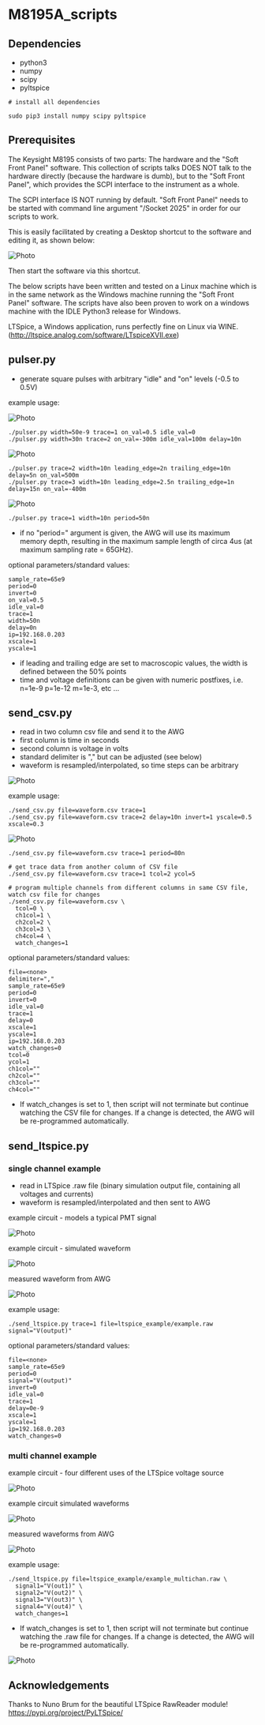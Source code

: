 # M8195A_scripts

## Dependencies
- python3
- numpy
- scipy
- pyltspice

```
# install all dependencies

sudo pip3 install numpy scipy pyltspice
```

## Prerequisites

The Keysight M8195 consists of two parts: The hardware and the "Soft Front Panel" software.
This collection of scripts talks DOES NOT talk to the hardware directly (because the hardware is dumb),
but to the "Soft Front Panel", which provides the SCPI interface to the instrument as a whole.

The SCPI interface IS NOT running by default. "Soft Front Panel" needs to be started with command line
argument "/Socket 2025" in order for our scripts to work.

This is easily facilitated by creating a Desktop shortcut to the software and editing it, as shown below:

![Photo](https://github.com/acidbourbon/M8195A_scripts/blob/master/pics/soft_front_panel_arguments.png)

Then start the software via this shortcut.


The below scripts have been written and tested on a Linux machine which is in the same
network as the Windows machine running the "Soft Front Panel" software.
The scripts have also been proven to work on a windows machine with the IDLE Python3 release for Windows.

LTSpice, a Windows application,
runs perfectly fine on Linux via WINE. 
(http://ltspice.analog.com/software/LTspiceXVII.exe)

## pulser.py

- generate square pulses with arbitrary "idle" and "on" levels (-0.5 to 0.5V)


example usage:

![Photo](https://github.com/acidbourbon/M8195A_scripts/blob/master/pics/pulser.png)

```
./pulser.py width=50e-9 trace=1 on_val=0.5 idle_val=0
./pulser.py width=30n trace=2 on_val=-300m idle_val=100m delay=10n

```


![Photo](https://github.com/acidbourbon/M8195A_scripts/blob/master/pics/pulser2.png)

```
./pulser.py trace=2 width=10n leading_edge=2n trailing_edge=10n delay=5n on_val=500m
./pulser.py trace=3 width=10n leading_edge=2.5n trailing_edge=1n delay=15n on_val=-400m
```

![Photo](https://github.com/acidbourbon/M8195A_scripts/blob/master/pics/pulser_period.png)

```
./pulser.py trace=1 width=10n period=50n
```
- if no "period=" argument is given, the AWG will use its maximum memory depth, resulting
in the maximum sample length of circa 4us (at maximum sampling rate = 65GHz).

optional parameters/standard values:
```
sample_rate=65e9
period=0
invert=0
on_val=0.5
idle_val=0
trace=1
width=50n
delay=0n
ip=192.168.0.203
xscale=1
yscale=1
```

- if leading and trailing edge are set to macroscopic values, the width is defined between the 50% points
- time and voltage definitions can be given with numeric postfixes, i.e. n=1e-9 p=1e-12 m=1e-3, etc ...

## send_csv.py

- read in two column csv file and send it to the AWG
- first column is time in seconds
- second column is voltage in volts
- standard delimiter is "," but can be adjusted (see below)
- waveform is resampled/interpolated, so time steps can be arbitrary

![Photo](https://github.com/acidbourbon/M8195A_scripts/blob/master/pics/send_csv.png)

example usage:
```
./send_csv.py file=waveform.csv trace=1 
./send_csv.py file=waveform.csv trace=2 delay=10n invert=1 yscale=0.5 xscale=0.3

```

![Photo](https://github.com/acidbourbon/M8195A_scripts/blob/master/pics/csv_period.png)
```
./send_csv.py file=waveform.csv trace=1 period=80n
```


```
# get trace data from another column of CSV file
./send_csv.py file=waveform.csv trace=1 tcol=2 ycol=5

# program multiple channels from different columns in same CSV file, watch csv file for changes
./send_csv.py file=waveform.csv \
  tcol=0 \
  ch1col=1 \
  ch2col=2 \
  ch3col=3 \
  ch4col=4 \
  watch_changes=1
```
optional parameters/standard values:
```
file=<none>
delimiter=","
sample_rate=65e9
period=0
invert=0
idle_val=0
trace=1
delay=0
xscale=1
yscale=1
ip=192.168.0.203
watch_changes=0
tcol=0
ycol=1
ch1col=""
ch2col=""
ch3col=""
ch4col=""
```

- If watch_changes is set to 1, then script will not terminate but continue watching the CSV file for changes.
If a change is detected, the AWG will be re-programmed automatically.



## send_ltspice.py

### single channel example

- read in LTSpice .raw file (binary simulation output file, containing all voltages and currents)
- waveform is resampled/interpolated and then sent to AWG

example circuit - models a typical PMT signal

![Photo](https://github.com/acidbourbon/M8195A_scripts/blob/master/pics/spice_asc.png)

example circuit - simulated waveform

![Photo](https://github.com/acidbourbon/M8195A_scripts/blob/master/pics/spice_raw.png)

measured waveform from AWG

![Photo](https://github.com/acidbourbon/M8195A_scripts/blob/master/pics/spice_scope.png)

example usage:
```
./send_ltspice.py trace=1 file=ltspice_example/example.raw signal="V(output)"
```
optional parameters/standard values:
```
file=<none>
sample_rate=65e9
period=0
signal="V(output)"
invert=0
idle_val=0
trace=1
delay=0e-9
xscale=1
yscale=1
ip=192.168.0.203
watch_changes=0
```

### multi channel example

example circuit - four different uses of the LTSpice voltage source

![Photo](https://github.com/acidbourbon/M8195A_scripts/blob/master/pics/multichan_asc.png)

example circuit simulated waveforms

![Photo](https://github.com/acidbourbon/M8195A_scripts/blob/master/pics/multichan_raw.png)

measured waveforms from AWG

![Photo](https://github.com/acidbourbon/M8195A_scripts/blob/master/pics/multichan_scope_zoom.png)

example usage:
```
./send_ltspice.py file=ltspice_example/example_multichan.raw \
  signal1="V(out1)" \
  signal2="V(out2)" \
  signal3="V(out3)" \
  signal4="V(out4)" \
  watch_changes=1
```

- If watch_changes is set to 1, then script will not terminate but continue watching the .raw file for changes.
If a change is detected, the AWG will be re-programmed automatically.

![Photo](https://github.com/acidbourbon/M8195A_scripts/blob/master/pics/watch_changes.png)


## Acknowledgements

Thanks to Nuno Brum for the beautiful LTSpice RawReader module!
https://pypi.org/project/PyLTSpice/

